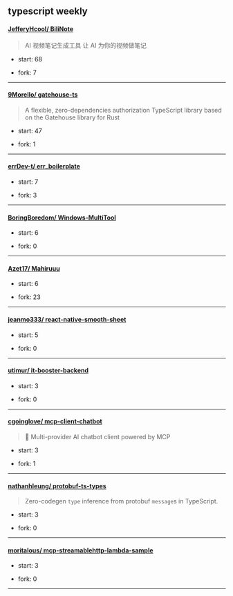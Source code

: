 ## typescript weekly

#### [JefferyHcool/ BiliNote](https://github.com/JefferyHcool/BiliNote)
>  AI 视频笔记生成工具 让 AI 为你的视频做笔记
+ start: 68
+ fork: 7
---
#### [9Morello/ gatehouse-ts](https://github.com/9Morello/gatehouse-ts)
>  A flexible, zero-dependencies authorization TypeScript library based on the Gatehouse library for Rust
+ start: 47
+ fork: 1
---
#### [errDev-t/ err_boilerplate](https://github.com/errDev-t/err_boilerplate)
>  
+ start: 7
+ fork: 3
---
#### [BoringBoredom/ Windows-MultiTool](https://github.com/BoringBoredom/Windows-MultiTool)
>  
+ start: 6
+ fork: 0
---
#### [Azet17/ Mahiruuu](https://github.com/Azet17/Mahiruuu)
>  
+ start: 6
+ fork: 23
---
#### [jeanmo333/ react-native-smooth-sheet](https://github.com/jeanmo333/react-native-smooth-sheet)
>  
+ start: 5
+ fork: 0
---
#### [utimur/ it-booster-backend](https://github.com/utimur/it-booster-backend)
>  
+ start: 3
+ fork: 0
---
#### [cgoinglove/ mcp-client-chatbot](https://github.com/cgoinglove/mcp-client-chatbot)
>  🚀 Multi-provider AI chatbot client powered by MCP
+ start: 3
+ fork: 1
---
#### [nathanhleung/ protobuf-ts-types](https://github.com/nathanhleung/protobuf-ts-types)
>  Zero-codegen `type` inference from protobuf `message`s in TypeScript.
+ start: 3
+ fork: 0
---
#### [moritalous/ mcp-streamablehttp-lambda-sample](https://github.com/moritalous/mcp-streamablehttp-lambda-sample)
>  
+ start: 3
+ fork: 0
---
